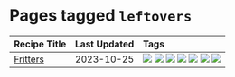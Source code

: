 # Pages tagged `leftovers`

|Recipe Title|Last Updated|Tags
|:---|:---|:---|
|[Fritters](../recipes/fritters.md)|2023-10-25|[![](https://img.shields.io/badge/tag-chicken-94b8ca)](../tags/chicken.md) [![](https://img.shields.io/badge/tag-family-e4f90)](../tags/family.md) [![](https://img.shields.io/badge/tag-fried-13fda6)](../tags/fried.md) [![](https://img.shields.io/badge/tag-ham-42963a)](../tags/ham.md) [![](https://img.shields.io/badge/tag-lamb-9fef19)](../tags/lamb.md) [![](https://img.shields.io/badge/tag-leftovers-f47a18)](../tags/leftovers.md) [![](https://img.shields.io/badge/tag-vegetables-9d5b24)](../tags/vegetables.md)|
